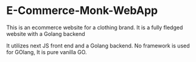 # E-Commerce-Monk-WebApp
This is an ecommerce website for a clothing brand. It is a fully fledged website with a Golang backend

It utilizes next JS front end and a Golang backend. No framework is used for GOlang, It is pure vanilla GO.
